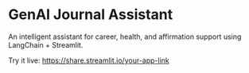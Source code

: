 # GenAI Journal Assistant

An intelligent assistant for career, health, and affirmation support using LangChain + Streamlit.

Try it live: https://share.streamlit.io/your-app-link